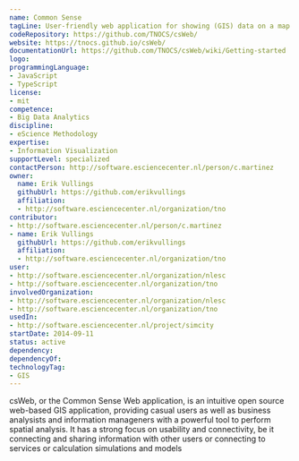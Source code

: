 ```yaml
---
name: Common Sense
tagLine: User-friendly web application for showing (GIS) data on a map.
codeRepository: https://github.com/TNOCS/csWeb/
website: https://tnocs.github.io/csWeb/
documentationUrl: https://github.com/TNOCS/csWeb/wiki/Getting-started
logo:
programmingLanguage:
- JavaScript
- TypeScript
license:
- mit
competence:
- Big Data Analytics
discipline:
- eScience Methodology
expertise:
- Information Visualization
supportLevel: specialized
contactPerson: http://software.esciencecenter.nl/person/c.martinez
owner:
  name: Erik Vullings
  githubUrl: https://github.com/erikvullings
  affiliation:
  - http://software.esciencecenter.nl/organization/tno
contributor:
- http://software.esciencecenter.nl/person/c.martinez
- name: Erik Vullings
  githubUrl: https://github.com/erikvullings
  affiliation:
  - http://software.esciencecenter.nl/organization/tno
user:
- http://software.esciencecenter.nl/organization/nlesc
- http://software.esciencecenter.nl/organization/tno
involvedOrganization:
- http://software.esciencecenter.nl/organization/nlesc
- http://software.esciencecenter.nl/organization/tno
usedIn:
- http://software.esciencecenter.nl/project/simcity
startDate: 2014-09-11
status: active
dependency:
dependencyOf:
technologyTag:
- GIS
---
```

csWeb, or the Common Sense Web application, is an intuitive open source web-based GIS application, providing casual users as well as business analysists and information manageners with a powerful tool to perform spatial analysis. It has a strong focus on usability and connectivity, be it connecting and sharing information with other users or connecting to services or calculation simulations and models
